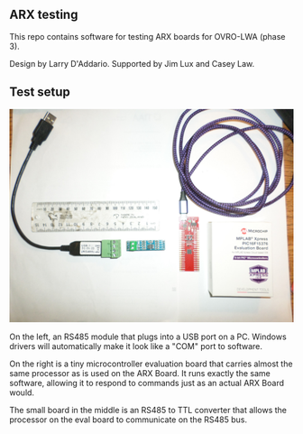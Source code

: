 ## ARX testing
This repo contains software for testing ARX boards for OVRO-LWA (phase 3).

Design by Larry D'Addario. Supported by Jim Lux and Casey Law.

## Test setup

![setup image](/arxsetup.jpg)

On the left, an RS485 module that plugs into a USB port on a PC. 
Windows drivers will automatically
make it look like a "COM<n>" port to software. 

On the right is a tiny microcontroller evaluation board that
carries almost the same processor as is used on the ARX Board. It runs
exactly the same software, allowing it to respond to commands just as an
actual ARX Board would. 

The small board in the middle is an RS485 to TTL converter that allows 
the processor on the eval board to communicate on the RS485 bus.
